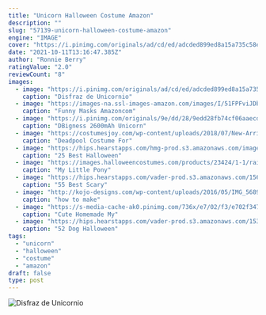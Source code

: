 ```yaml
---
title: "Unicorn Halloween Costume Amazon"
description: ""
slug: "57139-unicorn-halloween-costume-amazon"
engine: "IMAGE"
cover: "https://i.pinimg.com/originals/ad/cd/ed/adcded899ed8a15a735c58efb699965b.jpg"
date: "2021-10-11T13:16:47.385Z"
author: "Ronnie Berry"
ratingValue: "2.0"
reviewCount: "8"
images:
  - image: "https://i.pinimg.com/originals/ad/cd/ed/adcded899ed8a15a735c58efb699965b.jpg"
    caption: "Disfraz de Unicornio"
  - image: "https://images-na.ssl-images-amazon.com/images/I/51FPFviJDbL._US500_.jpg"
    caption: "Funny Masks Amazoncom"
  - image: "https://i.pinimg.com/originals/9e/dd/28/9edd28fb74cf06aaecd635bfc1ee9157.jpg"
    caption: "DBigness 2600mAh Unicorn"
  - image: "https://costumesjoy.com/wp-content/uploads/2018/07/New-Arrival-Deluxe-Boys-Marvel-Anti-Hero-Deadpool-Children-Muscle-Movie-Halloween-Carnival-Party-Cosplay-Costume.jpg"
    caption: "Deadpool Costume For"
  - image: "https://hips.hearstapps.com/hmg-prod.s3.amazonaws.com/images/frappuccino-kids-costume-1528746316.jpg?crop=1xw:1xh;center,top&resize=480:*"
    caption: "25 Best Halloween"
  - image: "https://images.halloweencostumes.com/products/23424/1-1/rainbow-dash-tutu-prestige.jpg"
    caption: "My Little Pony"
  - image: "https://hips.hearstapps.com/vader-prod.s3.amazonaws.com/1569250832-scary-halloween-costumes-the-shining-1569250814.jpg?crop=0.9331672893316729xw:1xh;center,top&resize=480:*"
    caption: "55 Best Scary"
  - image: "http://kojo-designs.com/wp-content/uploads/2016/05/IMG_5689.jpg"
    caption: "how to make"
  - image: "https://s-media-cache-ak0.pinimg.com/736x/e7/02/f3/e702f34732cb3c74dca718d81382b8be.jpg"
    caption: "Cute Homemade My"
  - image: "https://hips.hearstapps.com/vader-prod.s3.amazonaws.com/1532369437-91ay5ydprdl-sl1500-1532369418.jpg?crop=0.671xw:1.00xh;0.171xw,0&resize=480:*"
    caption: "52 Dog Halloween"
tags:
  - "unicorn"
  - "halloween"
  - "costume"
  - "amazon"
draft: false
type: post
---
```



![Disfraz de Unicornio](https://i.pinimg.com/originals/ad/cd/ed/adcded899ed8a15a735c58efb699965b.jpg "Disfraz de Unicornio")


<!--inArticleAds-->

<!--galleryOne-->


<!--inArticleAds-->

<!--galleryTwo-->


<!--galleryThree-->

